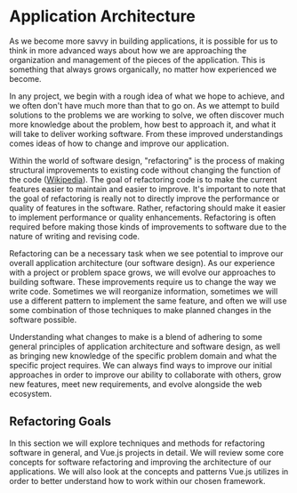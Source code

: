 # Application Architecture
As we become more savvy in building applications, it is possible for us to think in more advanced ways about how we are approaching the organization and management of the pieces of the application. This is something that always grows organically, no matter how experienced we become. 

In any project, we begin with a rough idea of what we hope to achieve, and we often don't have much more than that to go on. As we attempt to build solutions to the problems we are working to solve, we often discover much more knowledge about the problem, how best to approach it, and what it will take to deliver working software. From these improved understandings comes ideas of how to change and improve our application.

Within the world of software design, "refactoring" is the process of making structural improvements to existing code without changing the function of the code ([Wikipedia](https://en.wikipedia.org/wiki/Code_refactoring)). The goal of refactoring code is to make the current features easier to maintain and easier to improve. It's important to note that the goal of refactoring is really not to directly improve the performance or quality of features in the software. Rather, refactoring should make it easier to implement performance or quality enhancements. Refactoring is often required before making those kinds of improvements to software due to the nature of writing and revising code.

Refactoring can be a necessary task when we see potential to improve our overall application architecture (our software design). As our experience with a project or problem space grows, we will evolve our approaches to building software. These improvements require us to change the way we write code. Sometimes we will reorganize information, sometimes we will use a different pattern to implement the same feature, and often we will use some combination of those techniques to make planned changes in the software possible. 

Understanding what changes to make is a blend of adhering to some general principles of application architecture and software design, as well as bringing new knowledge of the specific problem domain and what the specific project requires. We can always find ways to improve our initial approaches in order to improve our ability to collaborate with others, grow new features, meet new requirements, and evolve alongside the web ecosystem.

## Refactoring Goals
In this section we will explore techniques and methods for refactoring software in general, and Vue.js projects in detail. We will review some core concepts for software refactoring and improving the architecture of our applications. We will also look at the concepts and patterns Vue.js utilizes in order to better understand how to work within our chosen framework.









